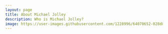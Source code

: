 ```yaml
---
layout: page
title: About Michael Jolley
description: Who is Michael Jolley?
image: https://user-images.githubusercontent.com/1228996/64070652-028d8580-cc2b-11e9-8e13-79a00e4ef7a8.png
---
```

